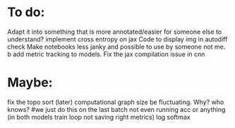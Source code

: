 # To do:
Adapt it into something that is more annotated/easier for someone else to understand?
implement cross entropy on jax
Code to display img in autodiff check
Make notebooks less janky and possible to use by someone not me. b
add metric tracking to models.
Fix the jax compilation issue in cnn

# Maybe:
fix the topo sort (later)
computational graph size be fluctuating. Why? who knows?
#we just do this on the last batch not even running acc or anything (in both models train loop not saving right metrics)
log softmax